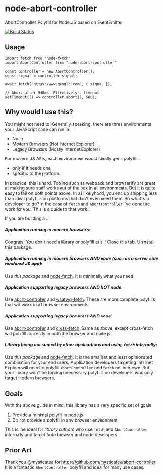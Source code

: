# node-abort-controller

AbortController Polyfill for Node.JS based on EventEmitter

[![Build Status](https://dev.azure.com/stfaul/node-abort-controller/_apis/build/status/southpolesteve.node-abort-controller?branchName=master)](https://dev.azure.com/stfaul/node-abort-controller/_build/latest?definitionId=3&branchName=master)

## Usage

```
import fetch from "node-fetch"
import AbortController from "node-abort-controller"

const controller = new AbortController();
const signal = controller.signal;

await fetch("https:/www.google.com", { signal });

// Abort after 500ms. Effectively a timeout
setTimeout(() => controller.abort(), 500);
```

## Why would I use this?

You might not need to! Generally speaking, there are three environments your JavaScript code can run in:

- Node
- Modern Browsers (Not Internet Explorer)
- Legacy Browsers (Mostly Internet Explorer)

For modern JS APIs, each environment would ideally get a polyfill:

- only if it needs one
- specific to the platform.

In practice, this is hard. Tooling such as webpack and browserify are great at making sure stuff works out of the box in all environments. But it is quite easy to fail on both points above. In all likelyhood, you end up shipping less than ideal polyfills on platforms that don't even need them. So what is a developer to do? In the case of `fetch` and `AbortController` I've done the work for you. This is a guide to that work.

If you are building a ...

##### Application running in modern browsers:

Congrats! You don't need a library or polyfill at all! Close this tab. Uninstall this package.

##### Application running in modern browsers AND node (such as a server side rendered JS app):

Use _this package_ and [node-fetch](https://www.npmjs.com/package/node-fetch). It is minimally what you need.

##### Application supporting legacy browsers AND NOT node:

Use [abort-controller](https://www.npmjs.com/package/abort-controller) and [whatwg-fetch](https://www.npmjs.com/package/whatwg-fetch). These are more complete polyfills that will work in all browser environments.

##### Application supporting legacy browsers AND node:

Use [abort-controller](https://www.npmjs.com/package/abort-controller) and [cross-fetch](https://www.npmjs.com/package/cross-fetch). Same as above, except cross-fetch will polyfill correctly in both the browser and node.js

##### Library being consumed by other applications and using `fetch` internally:

Use _this package_ and [node-fetch](https://www.npmjs.com/package/node-fetch). It is the smallest and least opinionated combination for your end users. Application developers targeting Internet Exploer will need to polyfill `AbortController` and `fetch` on their own. But your library won't be forcing unecessary polyfills on developers who only target modern browsers.

## Goals

With the above guide in mind, this library has a very specific set of goals:

1. Provide a minimal polyfill in node.js
2. Do not provide a polyfill in any browser environment

This is the ideal for _library authors_ who use `fetch` and `AbortController` internally and target _both_ browser and node developers.

## Prior Art

Thank you @mysticatea for https://github.com/mysticatea/abort-controller. It is a fantastic `AbortController` polyfill and ideal for many use cases.
